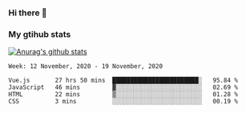 ### Hi there 👋

### My gtihub stats

[![Anurag's github stats](https://github-readme-stats.vercel.app/api?username=gaozhidong)](https://github.com/gaozhidong/github-readme-stats)

<!--START_SECTION:waka-->
```text
Week: 12 November, 2020 - 19 November, 2020

Vue.js       27 hrs 50 mins  ████████████████████████░   95.84 % 
JavaScript   46 mins         ▓░░░░░░░░░░░░░░░░░░░░░░░░   02.69 % 
HTML         22 mins         ▒░░░░░░░░░░░░░░░░░░░░░░░░   01.28 % 
CSS          3 mins          ░░░░░░░░░░░░░░░░░░░░░░░░░   00.19 % 
```
<!--END_SECTION:waka-->